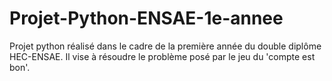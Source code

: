 # Projet-Python-ENSAE-1e-annee
Projet python réalisé dans le cadre de la première année du double diplôme HEC-ENSAE. Il vise à résoudre le problème posé par le jeu du 'compte est bon'.
